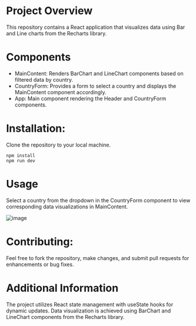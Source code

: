 # Project Overview

This repository contains a React application that visualizes data using Bar and Line charts from the Recharts library.

# Components

- MainContent: Renders BarChart and LineChart components based on filtered data by country.
- CountryForm: Provides a form to select a country and displays the MainContent component accordingly.
- App: Main component rendering the Header and CountryForm components.

# Installation:

Clone the repository to your local machine.

```
npm install
npm run dev
```

# Usage
 Select a country from the dropdown in the CountryForm component to view corresponding data visualizations in MainContent.
 
![image](https://github.com/Lone2000/Graph_Dashboard/assets/43808472/117d52e4-d257-4e65-ade7-65c771173cfd)


# Contributing:
Feel free to fork the repository, make changes, and submit pull requests for enhancements or bug fixes.

# Additional Information

The project utilizes React state management with useState hooks for dynamic updates.
Data visualization is achieved using BarChart and LineChart components from the Recharts library.
